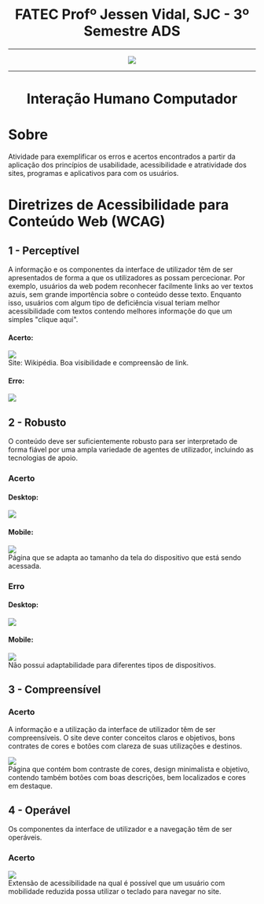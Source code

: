 # <div align=center> FATEC Profº Jessen Vidal, SJC - 3º Semestre ADS</div>
--------------------------------------------------------------------------------------------------------------------------------------------------------------------------
<div align=center> <img src = "https://user-images.githubusercontent.com/93256317/186427509-fda39462-7353-4286-9c87-4ec1eb478db9.png"> </div>

--------------------------------------------------------------------------------------------------------------------------------------------------------------------------

# <div align=center> Interação Humano Computador </div>

# Sobre
<div align=left> Atividade para exemplificar os erros e acertos encontrados a partir da aplicação dos princípios de usabilidade, acessibilidade e atratividade dos sites, programas e aplicativos para com os usuários. </div>

# Diretrizes de Acessibilidade para Conteúdo Web (WCAG)

## 1 - Perceptível

<div align=left> A informação e os componentes da interface de utilizador têm de ser apresentados de forma a que os utilizadores as possam percecionar. Por exemplo, usuários da web podem reconhecer facilmente links ao ver textos azuis, sem grande importência sobre o conteúdo desse texto. Enquanto isso, usuários com algum tipo de deficiência visual teriam melhor acessibilidade com textos contendo melhores informaçõe do que um simples "clique aqui". </div>

#### Acerto:
<div align=left> 
<img src="https://user-images.githubusercontent.com/93256317/186430929-089417f8-9692-4d24-8c99-a41bd499859b.png" </div>
<div align=left>
Site: Wikipédia. Boa visibilidade e compreensão de link. </div>

#### Erro:
<div align=left> 
<img src="https://user-images.githubusercontent.com/93256317/186433978-283391ed-9517-4b2b-8615-9383b21472c0.png"> </div>

## 2 - Robusto
<div align=left>
O conteúdo deve ser suficientemente robusto para ser interpretado de forma fiável por uma ampla variedade de agentes de utilizador, incluindo as tecnologias de apoio.
</div>

### Acerto

#### Desktop:
<div align=left>
<img src="https://user-images.githubusercontent.com/93256317/187681015-7706efd2-4d47-4417-a4ce-f1ecb01fa711.png" </div>

#### Mobile:
<div align=left>
<img src="https://user-images.githubusercontent.com/93256317/187681149-da901b58-aea6-4a74-9a18-2f766b7e81ab.jpeg"</div>
<div align=left>
Página que se adapta ao tamanho da tela do dispositivo que está sendo acessada. </div>

### Erro

#### Desktop:
<div align=left>
<img src="https://user-images.githubusercontent.com/93256317/187683055-681960a1-9a21-48fa-99d9-9c07b7d86206.png" </div>

#### Mobile:
<div align=left>
<img src="https://user-images.githubusercontent.com/93256317/187683384-7f4ab3db-a989-4edc-9584-a11263b6f8c1.png"</div>
<div align=left>
Não possui adaptabilidade para diferentes tipos de dispositivos. </div>

## 3 - Compreensível

### Acerto
A informação e a utilização da interface de utilizador têm de ser compreensíveis. O site deve conter conceitos claros e objetivos, bons contrates de cores e botões com clareza de suas utilizações e destinos.
<div align=left>
<img src="https://user-images.githubusercontent.com/93256317/187685998-60675b21-655d-4bb1-baa4-e95f0a3ac120.jpg"</div>
<div align=left>
Página que contém bom contraste de cores, design minimalista e objetivo, contendo também botões com boas descrições, bem localizados e cores em destaque. </div>

## 4 - Operável
Os componentes da interface de utilizador e a navegação têm de ser operáveis.

### Acerto
<div align=left>
<img src="https://user-images.githubusercontent.com/93256317/187686804-cc1a2377-66a6-4bf3-bae4-45af9198fd0f.png"</div>
<div align=left>
Extensão de acessibilidade na qual é possível que um usuário com mobilidade reduzida possa utilizar o teclado para navegar no site.</div>



